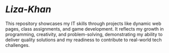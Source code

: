 # _Liza-Khan_
This repository showcases my IT skills through projects like dynamic web pages, class assignments, and game development. It reflects my growth in programming, creativity, and problem-solving, demonstrating my ability to deliver quality solutions and my readiness to contribute to real-world tech challenges. 
